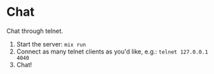 # Chat

Chat through telnet.

1. Start the server: `mix run`
2. Connect as many telnet clients as you'd like, e.g.: `telnet 127.0.0.1 4040`
3. Chat!
